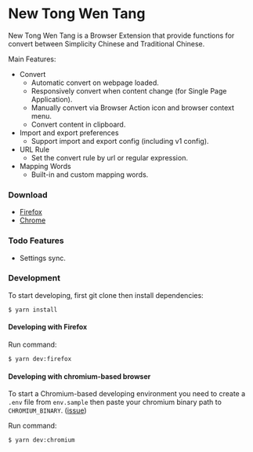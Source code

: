 # New Tong Wen Tang

New Tong Wen Tang is a Browser Extension that provide functions for convert between Simplicity Chinese and Traditional Chinese.

Main Features:

- Convert
  - Automatic convert on webpage loaded.
  - Responsively convert when content change (for Single Page Application).
  - Manually convert via Browser Action icon and browser context menu.
  - Convert content in clipboard.
- Import and export preferences
  - Support import and export config (including v1 config).
- URL Rule
  - Set the convert rule by url or regular expression.
- Mapping Words
  - Built-in and custom mapping words.

### Download

- [Firefox](https://addons.mozilla.org/firefox/addon/new_tongwentang/)
- [Chrome](https://chrome.google.com/webstore/detail/new-tongwentang/ldmgbgaoglmaiblpnphffibpbfchjaeg)

### Todo Features

- Settings sync.

### Development

To start developing, first git clone then install dependencies:

```
$ yarn install
```

#### Developing with Firefox

Run command:

```
$ yarn dev:firefox
```

#### Developing with chromium-based browser

To start a Chromium-based developing environment you need to create a `.env` file from `env.sample` then paste your chromium binary path to `CHROMIUM_BINARY`. ([issue](https://github.com/mozilla/web-ext/issues/1862))

Run command:

```
$ yarn dev:chromium
```
